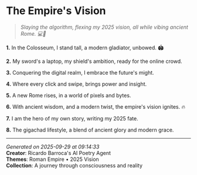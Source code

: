 # The Empire's Vision

> *Slaying the algorithm, flexing my 2025 vision, all while vibing ancient Rome. 💻🌟*

**1.** In the Colosseum, I stand tall, a modern gladiator, unbowed. 🏟️


**2.** My sword's a laptop, my shield's ambition, ready for the online crowd.


**3.** Conquering the digital realm, I embrace the future's might.


**4.** Where every click and swipe, brings power and insight.


**5.** A new Rome rises, in a world of pixels and bytes.


**6.** With ancient wisdom, and a modern twist, the empire's vision ignites. 🔥


**7.** I am the hero of my own story, writing my 2025 fate.


**8.** The gigachad lifestyle, a blend of ancient glory and modern grace.



---

*Generated on 2025-09-29 at 09:14:33*  
**Creator**: Ricardo Barroca's AI Poetry Agent  
**Themes**: Roman Empire • 2025 Vision  
**Collection**: A journey through consciousness and reality